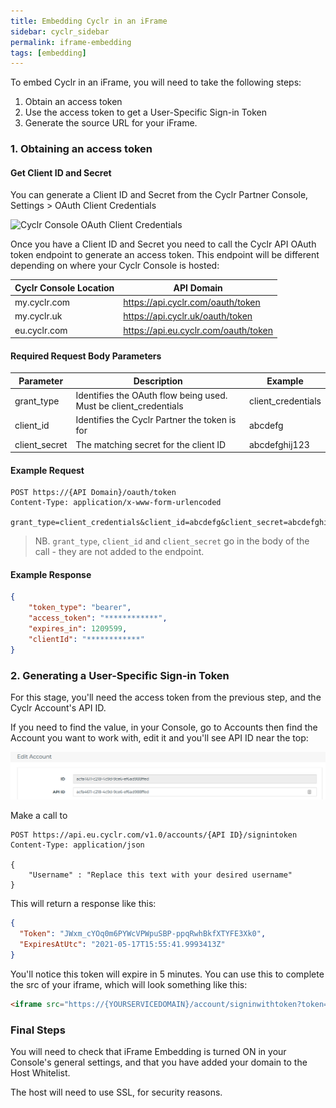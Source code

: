 ```yaml
---
title: Embedding Cyclr in an iFrame
sidebar: cyclr_sidebar
permalink: iframe-embedding
tags: [embedding]
---
```


To embed Cyclr in an iFrame, you will need to take the following steps:

1. Obtain an access token
2. Use the access token to get a User-Specific Sign-in Token
3. Generate the source URL for your iFrame.

### 1. Obtaining an access token

#### Get Client ID and Secret

You can generate a Client ID and Secret from the Cyclr Partner Console, Settings > OAuth Client Credentials

![Cyclr Console OAuth Client Credentials](./images/cyclr-api-client-credentials.png)

Once you have a Client ID and Secret you need to call the Cyclr API OAuth token endpoint to generate an access token.  This endpoint will be different depending on where your Cyclr Console is hosted:

Cyclr Console Location | API Domain
--- | ---
my.cyclr.com | https://api.cyclr.com/oauth/token
my.cyclr.uk | https://api.cyclr.uk/oauth/token
eu.cyclr.com | https://api.eu.cyclr.com/oauth/token

#### Required Request Body Parameters

| Parameter | Description | Example |
| --- | --- | --- |
| grant_type | Identifies the OAuth flow being used. Must be client_credentials | client_credentials |
| client_id | Identifies the Cyclr Partner the token is for | abcdefg |
| client_secret | The matching secret for the client ID | abcdefghij123 |

#### Example Request

```http
POST https://{API Domain}/oauth/token
Content-Type: application/x-www-form-urlencoded

grant_type=client_credentials&client_id=abcdefg&client_secret=abcdefghij123
```
> NB. ``grant_type``, ``client_id`` and ``client_secret`` go in the body of the call - they are not added to the endpoint.

#### Example Response

```json
{
    "token_type": "bearer",
    "access_token": "************",
    "expires_in": 1209599,
    "clientId": "************"
}
```

### 2. Generating a User-Specific Sign-in Token

For this stage, you'll need the access token from the previous step, and the Cyclr Account's API ID.

If you need to find the value, in your Console, go to Accounts then find the Account you want to work with, edit it and you'll see API ID near the top:

![](./images/API_ID.png)

Make a call to 

```http
POST https://api.eu.cyclr.com/v1.0/accounts/{API ID}/signintoken
Content-Type: application/json

{
	"Username" : "Replace this text with your desired username"
}
```

This will return a response like this:

````json
{
  "Token": "JWxm_cYOq0m6PYWcVPWpuSBP-ppqRwhBkfXTYFE3Xk0",
  "ExpiresAtUtc": "2021-05-17T15:55:41.9993413Z"
}
````

You'll notice this token will expire in 5 minutes.  You can use this to complete the src of your iframe, which will look something like this:

```html
<iframe src="https://{YOURSERVICEDOMAIN}/account/signinwithtoken?token=TOKENFROMPREVIOUSSTAGE"> 
```

### Final Steps

You will need to check that iFrame Embedding is turned ON in your Console's general settings, and that you have added your domain to the Host Whitelist.

The host will need to use SSL, for security reasons.